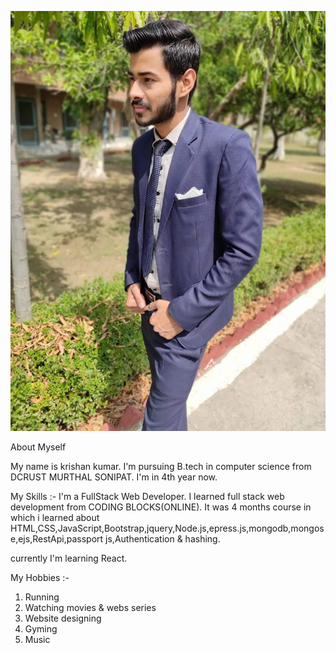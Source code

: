 ![](krishan.jpg)


About Myself

My name is krishan kumar. I'm pursuing B.tech in computer science from DCRUST MURTHAL SONIPAT. 
I'm in 4th year now.

My Skills :- I'm a FullStack Web Developer. I learned full stack web development from CODING BLOCKS(ONLINE). It was 4 months course in which i learned about HTML,CSS,JavaScript,Bootstrap,jquery,Node.js,epress.js,mongodb,mongose,ejs,RestApi,passport js,Authentication & hashing.

currently I'm learning React.
 
My Hobbies :-

1) Running
2) Watching movies & webs series
3) Website designing
4) Gyming
5) Music